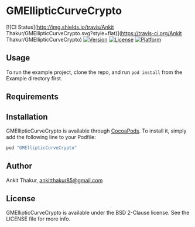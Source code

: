 # GMEllipticCurveCrypto

[![CI Status](http://img.shields.io/travis/Ankit Thakur/GMEllipticCurveCrypto.svg?style=flat)](https://travis-ci.org/Ankit Thakur/GMEllipticCurveCrypto)
[![Version](https://img.shields.io/cocoapods/v/GMEllipticCurveCrypto.svg?style=flat)](http://cocoapods.org/pods/GMEllipticCurveCrypto)
[![License](https://img.shields.io/cocoapods/l/GMEllipticCurveCrypto.svg?style=flat)](http://cocoapods.org/pods/GMEllipticCurveCrypto)
[![Platform](https://img.shields.io/cocoapods/p/GMEllipticCurveCrypto.svg?style=flat)](http://cocoapods.org/pods/GMEllipticCurveCrypto)

## Usage

To run the example project, clone the repo, and run `pod install` from the Example directory first.

## Requirements

## Installation

GMEllipticCurveCrypto is available through [CocoaPods](http://cocoapods.org). To install
it, simply add the following line to your Podfile:

```ruby
pod "GMEllipticCurveCrypto"
```

## Author

Ankit Thakur, ankitthakur85@gmail.com

## License

GMEllipticCurveCrypto is available under the BSD 2-Clause license. See the LICENSE file for more info.
